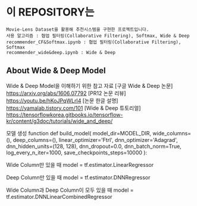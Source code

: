 # 이 REPOSITORY는
    Movie-Lens Dataset을 활용해 추천시스템을 구현한 프로젝트입니다.
    사용 알고리즘 : 협업 필터링(Collaborative Filtering), Softmax, Wide & Deep
    recommender_CF&Softmax.ipynb : 협업 필터링(Collaborative Filtering), Softmax
    recommender_wide&deep.ipynb : Wide & Deep

## About Wide & Deep Model
Wide & Deep Model을 이해하기 위한 참고 자료
[구글 Wide & Deep 논문] https://arxiv.org/abs/1606.07792
[PR12 논문 리뷰] https://youtu.be/hKoJPqWLrI4
[논문 한글 설명] https://yamalab.tistory.com/101
[Wide & Deep 튜토리얼] https://tensorflowkorea.gitbooks.io/tensorflow-kr/content/g3doc/tutorials/wide_and_deep/

모델 생성 function
    def build_model(
        model_dir=MODEL_DIR,
        wide_columns=(),
        deep_columns=(),
        linear_optimizer='Ftrl',
        dnn_optimizer='Adagrad',
        dnn_hidden_units=(128, 128),
        dnn_dropout=0.0,
        dnn_batch_norm=True,
        log_every_n_iter=1000,
        save_checkpoints_steps=10000
    ):


Wide Column만 있을 때
    model = tf.estimator.LinearRegressor

Deep Column만 있을 때
    model = tf.estimator.DNNRegressor

Wide Column과 Deep Column이 모두 있을 때
    model = tf.estimator.DNNLinearCombinedRegressor
